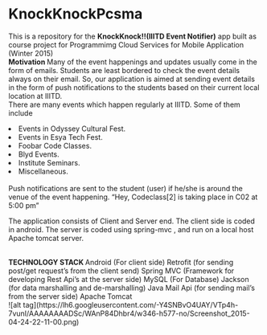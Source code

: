 # KnockKnockPcsma

This is a repository for the <b>KnockKnock!!(IIITD Event Notifier)</b>  app built as course project for Programmimg Cloud 
Services for Mobile Application (Winter 2015)</br>
<b>Motivation </b> 
Many of the event happenings and updates usually come in the form of emails. 
Students are least bordered to check the event details always on their email. 
So, our application is aimed at sending event details in the form of push notifications to the students based on their 
current local location at IIITD.
</br>
There are many events which happen regularly at IIITD. Some of them include
  <li>Events in Odyssey Cultural Fest.</li>
  <li>Events in Esya Tech Fest.</li>
  <li>Foobar Code Classes.</li>
  <li>Blyd Events.</li>
  <li>Institute Seminars.</li>
  <li>Miscellaneous.</li>

</br>
Push notifications are sent to the student (user) if he/she is around the venue of the event happening.
	“Hey, Codeclass[2] is taking place in C02 at 5:00 pm”
 </br>
 
The application consists of Client and Server end.
The client side is coded in android. The server is coded using spring-mvc , and run on a local host Apache tomcat server.

</br>
<b>TECHNOLOGY STACK </b>
Android (For client side) 
Retrofit (for sending post/get request’s from the client send) 
Spring MVC (Framework for developing Rest Api’s at the server side) 
MySQL (For Database) 
Jackson (for data marshalling and de-marshalling)
Java Mail Api (for sending mail’s from the server side)
Apache Tomcat 

</br>
![alt tag](https://lh6.googleusercontent.com/-Y4SNBvO4UAY/VTp4h-7vunI/AAAAAAAADSc/WAnP84Dhbr4/w346-h577-no/Screenshot_2015-04-24-22-11-00.png)
